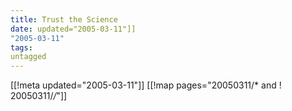 ```yaml
---
title: Trust the Science
date: updated="2005-03-11"]]
"2005-03-11"
tags:
untagged
---
```

[[!meta updated="2005-03-11"]]
[[!map pages="20050311/* and ! 20050311/*/*"]]

